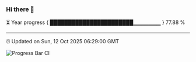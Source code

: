 ### Hi there 👋

⏳ Year progress { ███████████████████████▁▁▁▁▁▁▁ } 77.88 %

---

⏰ Updated on Sun, 12 Oct 2025 06:29:00 GMT

![Progress Bar CI](https://github.com/liununu/liununu/workflows/Progress%20Bar%20CI/badge.svg)
